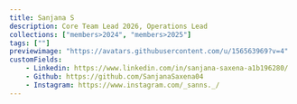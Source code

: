 ```yaml
---
title: Sanjana S
description: Core Team Lead 2026, Operations Lead
collections: ["members>2024", "members>2025"]
tags: [""]
previewimage: "https://avatars.githubusercontent.com/u/156563969?v=4"
customFields:
    - Linkedin: https://www.linkedin.com/in/sanjana-saxena-a1b196280/
    - Github: https://github.com/SanjanaSaxena04
    - Instagram: https://www.instagram.com/_sanns._/
---
```


